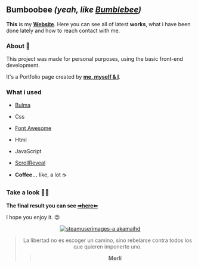 ## Bumboobee ***(yeah, like [Bumblebee](https://michaelbaystransformers.fandom.com/wiki/Bumblebee#:~:text=Bumblebee%20was%20a%20young%20Autobot,the%20smelting%20pools%20of%20Polyhex.))***

**This** is my **[Website](https://bumboobee.github.io/PersonalWebsite/)**. Here you can see all of latest **works**, what i have been done lately and how to reach contact with me. 
&nbsp;

### About 🦉

This project was made for personal purposes, using the basic front-end development.

It's a Portfolio page created by **[me, myself & I](https://www.youtube.com/watch?v=bSfpSOBD30U)**.

### What i used 

- [Bulma](https://bulma.io/documentation/)

- Css

- [Font Awesome](https://fontawesome.com/)

- Html

- JavaScript
 
- [ScrollReveal](https://scrollrevealjs.org/)

- **Coffee...** like, a lot ☕
&nbsp; 

### Take a look 🙆‍♂️

 **The final result you can see [➡here⬅](https://bumboobee.github.io/PersonalWebsite/)**
 
 I hope you enjoy it. 😉
 
<div align="center">

 [![steamuserimages-a akamaihd](https://user-images.githubusercontent.com/94147847/153770823-8a239e2a-6188-4b28-8a4d-ca4c9c567c3e.gif)
](https://bumboobee.github.io/PersonalWebsite/)

 > La libertad no es escoger un camino, sino rebelarse contra todos los que quieren imponerte uno.
 >> **Merlí**
<div \>
